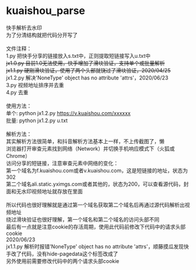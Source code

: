 # kuaishou_parse
快手解析去水印</br>
为了分清结构就把代码分开写了</br></br>
文件注释：</br>
1.py 把快手分享的链接放入s.txt中，正则提取短链接写入u.txt中</br>
~~jx1.0.py 目前1.0无法使用，快手增加了滑块验证，支持单个或批量解析~~
</br>
~~jx1.1.py 硬刚滑块验证，使用了两个头部就饶过了滑块验证，2020/04/25~~
</br>
jx1.2.py 解决'NoneType' object has no attribute 'attrs'，2020/06/23
</br>
3.py 视频地址排序并去重</br>
4.py 去重</br>
</br>
使用方法：</br>
单个: python jx1.2.py https://v.kuaishou.com/xxxxxx</br>
批量: python jx1.2.py u.txt</br>
</br>
解析方法：</br>
其实解析方法很简单，和抖音解析方法基本上一样，不上传截图了，懒</br>
浏览器打开审查元素找到网络（Network）并切换手机响应模式下（火狐或Chrome）</br>
访问分享的短链接，注意审查元素中网络的变化：</br>
第一个域名为f.kuaishou.com或者v.kuaishou.com，这是短链接的地址，状态为302</br>
第二个域名ali.static.yximgs.com或者其他的，状态为200，可以查看源代码，封面和无水印视频地址就存放在里面</br></br>
所以代码也很好理解就是通过第一个域名获取第二个域名后再通过源代码解析出视频地址</br>
绕过滑块验证也很好理解，第一个域名和第二个域名的访问头部不同</br>
最后有一点就是注意cookie的存活周期，使用此代码前修改下代码中的请求头部cookie</br>
2020/06/23</br>
jx1.1.py 解析时报错'NoneType' object has no attribute 'attrs'，顺藤摸瓜发现快手改了代码，没有hide-pagedata这个标签改成了<script type="text/javascript">window.pageData</script></br>
另外使用前需要修改代码中的两个请求头部cookie
